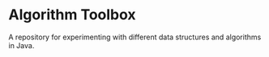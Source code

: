 # Algorithm Toolbox

A repository for experimenting with different data structures and algorithms in Java.